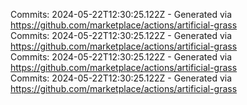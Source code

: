 Commits: 2024-05-22T12:30:25.122Z - Generated via https://github.com/marketplace/actions/artificial-grass
<br>
Commits: 2024-05-22T12:30:25.122Z - Generated via https://github.com/marketplace/actions/artificial-grass
<br>
Commits: 2024-05-22T12:30:25.122Z - Generated via https://github.com/marketplace/actions/artificial-grass
<br>
Commits: 2024-05-22T12:30:25.122Z - Generated via https://github.com/marketplace/actions/artificial-grass
<br>
